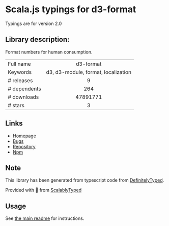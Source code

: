 
# Scala.js typings for d3-format

Typings are for version 2.0

## Library description:
Format numbers for human consumption.

|                    |                 |
| ------------------ | :-------------: |
| Full name          | d3-format |
| Keywords           | d3, d3-module, format, localization |
| # releases         | 9 |
| # dependents       | 264 |
| # downloads        | 47891771 |
| # stars            | 3 |

## Links
- [Homepage](https://d3js.org/d3-format/)
- [Bugs](https://github.com/d3/d3-format/issues)
- [Repository](https://github.com/d3/d3-format)
- [Npm](https://www.npmjs.com/package/d3-format)
    


## Note
This library has been generated from typescript code from [DefinitelyTyped](https://definitelytyped.org).

Provided with :purple_heart: from [ScalablyTyped](https://github.com/oyvindberg/ScalablyTyped)

## Usage
See [the main readme](../../readme.md) for instructions.


